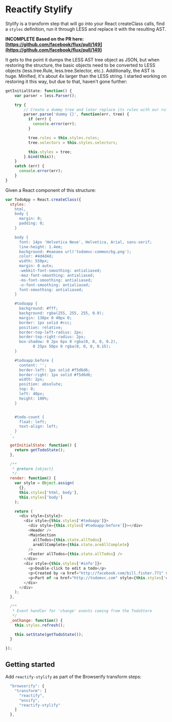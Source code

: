 # Reactify Stylify

Stylify is a transform step that will go into your React createClass calls, find a `styles` definition, run it through LESS and replace it with the resulting AST.

**INCOMPLETE**
**Based on the PR here: [https://github.com/facebook/flux/pull/149](https://github.com/facebook/flux/pull/149)**

It gets to the point it dumps the LESS AST tree object as JSON, but when restoring the structure, the basic objects need to be converted to LESS objects (less.tree.Rule, less.tree.Selector, etc.). Additionally, the AST is huge. Minified, it's about 4x larger than the LESS string. I started working on restoring it this way, but due to that, haven't gone further:

```js
getInitialState: function() {
    var parser = less.Parser();

    try {
        // Create a dummy tree and later replace its rules with our rules
        parser.parse('dummy {}', function(err, tree) {
          if (err) {
            console.error(err);
          }

          tree.rules = this.styles.rules;
          tree.selectors = this.styles.selectors;

          this.styles = tree;
        }.bind(this));
    }
    catch (err) {
      console.error(err);
    }
}
```

Given a React component of this structure:

```js
var TodoApp = React.createClass({
  styles: `
    html,
    body {
      margin: 0;
      padding: 0;
    }

    body {
      font: 14px 'Helvetica Neue', Helvetica, Arial, sans-serif;
      line-height: 1.4em;
      background: #eaeaea url('todomvc-common/bg.png');
      color: #4d4d4d;
      width: 550px;
      margin: 0 auto;
      -webkit-font-smoothing: antialiased;
      -moz-font-smoothing: antialiased;
      -ms-font-smoothing: antialiased;
      -o-font-smoothing: antialiased;
      font-smoothing: antialiased;
    }

    #todoapp {
      background: #fff;
      background: rgba(255, 255, 255, 0.9);
      margin: 130px 0 40px 0;
      border: 1px solid #ccc;
      position: relative;
      border-top-left-radius: 2px;
      border-top-right-radius: 2px;
      box-shadow: 0 2px 6px 0 rgba(0, 0, 0, 0.2),
            0 25px 50px 0 rgba(0, 0, 0, 0.15);
    }

    #todoapp:before {
      content: '';
      border-left: 1px solid #f5d6d6;
      border-right: 1px solid #f5d6d6;
      width: 2px;
      position: absolute;
      top: 0;
      left: 40px;
      height: 100%;
    }


    #todo-count {
      float: left;
      text-align: left;
    }
  `,

  getInitialState: function() {
    return getTodoState();
  },

  /**
   * @return {object}
   */
  render: function() {
    var style = Object.assign(
      {},
      this.styles['html, body'],
      this.styles['body']
    );

    return (
      <div style={style}>
        <div style={this.styles['#todoapp']}>
          <div style={this.styles['#todoapp:before']}></div>
          <Header />
          <MainSection
            allTodos={this.state.allTodos}
            areAllComplete={this.state.areAllComplete}
          />
          <Footer allTodos={this.state.allTodos} />
        </div>
        <div style={this.styles['#info']}>
          <p>Double-click to edit a todo</p>
          <p>Created by <a href="http://facebook.com/bill.fisher.771" style={this.styles['#info a']}>Bill Fisher</a></p>
          <p>Part of <a href="http://todomvc.com" style={this.styles['#info a']}>TodoMVC</a></p>
        </div>
      </div>
    );
  },

  /**
   * Event handler for 'change' events coming from the TodoStore
   */
  _onChange: function() {
    this.styles.refresh();

    this.setState(getTodoState());
  }

});
```

## Getting started

Add `reactify-stylify` as part of the Browserify transform steps:

```js
  "browserify": {
    "transform": [
      "reactify",
      "envify",
      "reactify-stylify"
    ]
  },
```
